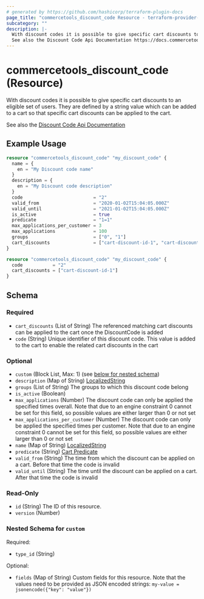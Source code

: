 ```yaml
---
# generated by https://github.com/hashicorp/terraform-plugin-docs
page_title: "commercetools_discount_code Resource - terraform-provider-commercetools"
subcategory: ""
description: |-
  With discount codes it is possible to give specific cart discounts to an eligible set of users. They are defined by a string value which can be added to a cart so that specific cart discounts can be applied to the cart.
  See also the Discount Code Api Documentation https://docs.commercetools.com/api/projects/discountCodes
---
```


# commercetools_discount_code (Resource)

With discount codes it is possible to give specific cart discounts to an eligible set of users. They are defined by a string value which can be added to a cart so that specific cart discounts can be applied to the cart.

See also the [Discount Code Api Documentation](https://docs.commercetools.com/api/projects/discountCodes)

## Example Usage

```terraform
resource "commercetools_discount_code" "my_discount_code" {
  name = {
    en = "My Discount code name"
  }
  description = {
    en = "My Discount code description"
  }
  code                          = "2"
  valid_from                    = "2020-01-02T15:04:05.000Z"
  valid_until                   = "2021-01-02T15:04:05.000Z"
  is_active                     = true
  predicate                     = "1=1"
  max_applications_per_customer = 3
  max_applications              = 100
  groups                        = ["0", "1"]
  cart_discounts                = ["cart-discount-id-1", "cart-discount-id-2"]
}

resource "commercetools_discount_code" "my_discount_code" {
  code           = "2"
  cart_discounts = ["cart-discount-id-1"]
}
```

<!-- schema generated by tfplugindocs -->
## Schema

### Required

- `cart_discounts` (List of String) The referenced matching cart discounts can be applied to the cart once the DiscountCode is added
- `code` (String) Unique identifier of this discount code. This value is added to the cart to enable the related cart discounts in the cart

### Optional

- `custom` (Block List, Max: 1) (see [below for nested schema](#nestedblock--custom))
- `description` (Map of String) [LocalizedString](https://docs.commercetools.com/api/types#localizedstring)
- `groups` (List of String) The groups to which this discount code belong
- `is_active` (Boolean)
- `max_applications` (Number) The discount code can only be applied the specified times overall. Note that due to an engine constraint 0 cannot be set for this field, so possible values are either larger than 0 or not set
- `max_applications_per_customer` (Number) The discount code can only be applied the specified times per customer. Note that due to an engine constraint 0 cannot be set for this field, so possible values are either larger than 0 or not set
- `name` (Map of String) [LocalizedString](https://docs.commercetools.com/api/types#localizedstring)
- `predicate` (String) [Cart Predicate](https://docs.commercetools.com/api/projects/predicates#cart-predicates)
- `valid_from` (String) The time from which the discount can be applied on a cart. Before that time the code is invalid
- `valid_until` (String) The time until the discount can be applied on a cart. After that time the code is invalid

### Read-Only

- `id` (String) The ID of this resource.
- `version` (Number)

<a id="nestedblock--custom"></a>
### Nested Schema for `custom`

Required:

- `type_id` (String)

Optional:

- `fields` (Map of String) Custom fields for this resource. Note that the values need to be provided as JSON encoded strings: `my-value = jsonencode({"key": "value"})`
